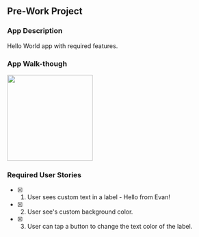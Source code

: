 ## Pre-Work Project

### App Description
Hello World app with required features.

### App Walk-though
<img src="https://i.imgur.com/8Lw3NjS.gif" width=200><br>

### Required User Stories
- [x] 1. User sees custom text in a label - Hello from Evan!
- [x] 2. User see's custom background color.
- [x] 3. User can tap a button to change the text color of the label.
